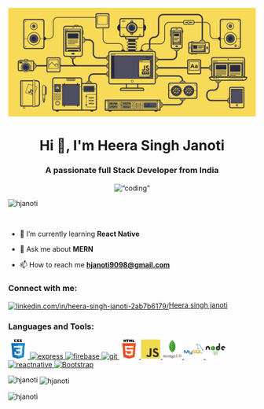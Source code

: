 [![MasterHead](https://raw.githubusercontent.com/muhammadnurulahsan/muhammadnurulahsan/main/ahsan.gif)](https://hjanoti.io)

<h1 align="center">Hi 👋, I'm Heera Singh Janoti</h1>
<h3 align="center">A passionate full Stack Developer from India</h3>
<center>
<img align="center" alt= “coding” src="https://webcoder.co.in/wp-content/uploads/2021/04/website.gif">
</center>
<p align="left"> <img src="https://komarev.com/ghpvc/?username=hjanoti&label=Profile%20views&color=0e75b6&style=flat" alt="hjanoti" /> </p>

<p align="left"> <a href="https://twitter.com/" target="blank"><img src="https://img.shields.io/twitter/follow/?logo=twitter&style=for-the-badge" alt="" /></a> </p>

- 🌱 I’m currently learning **React Native**

- 💬 Ask me about **MERN**

- 📫 How to reach me **hjanoti9098@gmail.com**


<h3 align="left">Connect with me:</h3>
<p align="left">
<a href="https://www.linkedin.com/in/heera-singh-janoti-2ab7b6179/" target="blank"><img align="center" src="https://static.vecteezy.com/system/resources/previews/018/930/587/original/linkedin-logo-linkedin-icon-transparent-free-png.png" alt="linkedin.com/in/heera-singh-janoti-2ab7b6179/" height="50" width="60" />Heera singh janoti</a>
</p>

<h3 align="left">Languages and Tools:</h3>
<p align="left">
  <a href="https://www.w3schools.com/css/" target="_blank" rel="noreferrer"> <img src="https://raw.githubusercontent.com/devicons/devicon/master/icons/css3/css3-original-wordmark.svg" alt="css3" width="40" height="40"/> </a>
  <a href="https://expressjs.com" target="_blank" rel="noreferrer"> <img src="https://cdn.hashnode.com/res/hashnode/image/upload/v1675637255386/f3a9a38b-116d-4b35-8f46-8d8abb78166f.png" alt="express" width="60" height="50"/> </a> 
  <a href="https://firebase.google.com/" target="_blank" rel="noreferrer"> <img src="https://www.vectorlogo.zone/logos/firebase/firebase-icon.svg" alt="firebase" width="40" height="40"/> </a>
  <a href="https://git-scm.com/" target="_blank" rel="noreferrer"> <img src="https://www.vectorlogo.zone/logos/git-scm/git-scm-icon.svg" alt="git" width="40" height="40"/> </a>
  <a href="https://www.w3.org/html/" target="_blank" rel="noreferrer"> <img src="https://raw.githubusercontent.com/devicons/devicon/master/icons/html5/html5-original-wordmark.svg" alt="html5" width="40" height="40"/> </a>
  <a href="https://developer.mozilla.org/en-US/docs/Web/JavaScript" target="_blank" rel="noreferrer"> <img src="https://raw.githubusercontent.com/devicons/devicon/master/icons/javascript/javascript-original.svg" alt="javascript" width="40" height="40"/> </a>
  <a href="https://www.mongodb.com/" target="_blank" rel="noreferrer"> <img src="https://raw.githubusercontent.com/devicons/devicon/master/icons/mongodb/mongodb-original-wordmark.svg" alt="mongodb" width="40" height="40"/> </a>
  <a href="https://www.mysql.com/" target="_blank" rel="noreferrer"> <img src="https://raw.githubusercontent.com/devicons/devicon/master/icons/mysql/mysql-original-wordmark.svg" alt="mysql" width="40" height="40"/> </a> <a href="https://nodejs.org" target="_blank" rel="noreferrer"> <img src="https://raw.githubusercontent.com/devicons/devicon/master/icons/nodejs/nodejs-original-wordmark.svg" alt="nodejs" width="40" height="40"/> </a>
  <a href="https://reactnative.dev/" target="_blank" rel="noreferrer"> <img src="https://reactnative.dev/img/header_logo.svg" alt="reactnative" width="40" height="40"/> </a>
  <a href="https://bootstrap.dev/" target="_blank" rel="noreferrer"> <img src="https://download.logo.wine/logo/Bootstrap_(front-end_framework)/Bootstrap_(front-end_framework)-Logo.wine.png" alt="Bootstrap" width="60" height="40"/> </a>
</p>

<p><img align="left" src="https://github-readme-stats.vercel.app/api/top-langs?username=hjanoti&show_icons=true&locale=en&layout=compact" alt="hjanoti" /></p>

<p>&nbsp;<img align="center" src="https://github-readme-stats.vercel.app/api?username=hjanoti&show_icons=true&locale=en" alt="hjanoti" /></p>

<p><img align="center" src="https://github-readme-streak-stats.herokuapp.com/?user=hjanoti&" alt="hjanoti" /></p>
